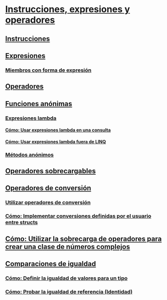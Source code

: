 # [Instrucciones, expresiones y operadores](index.md)
## [Instrucciones](statements.md)
## [Expresiones](expressions.md)
### [Miembros con forma de expresión](expression-bodied-members.md)
## [Operadores](operators.md)
## [Funciones anónimas](anonymous-functions.md)
### [Expresiones lambda](lambda-expressions.md)
#### [Cómo: Usar expresiones lambda en una consulta](how-to-use-lambda-expressions-in-a-query.md)
#### [Cómo: Usar expresiones lambda fuera de LINQ](how-to-use-lambda-expressions-outside-linq.md)
### [Métodos anónimos](anonymous-methods.md)
## [Operadores sobrecargables](overloadable-operators.md)
## [Operadores de conversión](conversion-operators.md)
### [Utilizar operadores de conversión](using-conversion-operators.md)
### [Cómo: Implementar conversiones definidas por el usuario entre structs](how-to-implement-user-defined-conversions-between-structs.md)
## [Cómo: Utilizar la sobrecarga de operadores para crear una clase de números complejos](how-to-use-operator-overloading-to-create-a-complex-number-class.md)
## [Comparaciones de igualdad](equality-comparisons.md)
### [Cómo: Definir la igualdad de valores para un tipo](how-to-define-value-equality-for-a-type.md)
### [Cómo: Probar la igualdad de referencia (Identidad)](how-to-test-for-reference-equality-identity.md)
